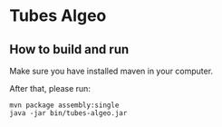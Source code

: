 # Tubes Algeo

## How to build and run
Make sure you have installed maven in your computer.

After that, please run:
```shell
mvn package assembly:single
java -jar bin/tubes-algeo.jar
```